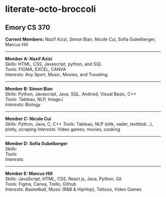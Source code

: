 # literate-octo-broccoli
## Emory CS 370
**Current Members:** Nazif Azizi, Simon Bian, Nicole Cui, Sofia Gukelberger, Marcus Hill

---

**Member A: Nazif Azizi**  
*Skills:* HTML, CSS, Javascript, python, and SQL  
*Tools:* FIGMA, EXCEL, CANVA  
*Interests:* Any Sport, Music, Movies, and Traveling.

---

**Member B: Simon Bian**  
*Skills:* Python, Javascript, Java, SQL, Android, Visual Basic, C++  
*Tools:*  Tableau, NLP, ImageJ  
*Interests:* Biology  

---

**Member C: Nicole Cui**  
*Skills:*  Python, Java, C, C++
*Tools:*  Tableau, NLP (nltk, vader, textblob...), plotly, scraping
*Interests:*  Video games, movies, cooking

---

**Member D: Sofia Gukelberger**  
*Skills:*  
*Tools:*  
*Interests:*  

---

**Member E: Marcus Hill**  
*Skills:* JavaScript, HTML, CSS, React.js, Java, Python, Git  
*Tools:* Figma, Canva, Trello, Github  
*Interests:* Basketball, Music (R&B & HipHop), Tattoos, Video Games
